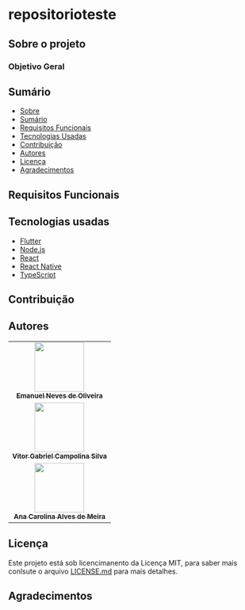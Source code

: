 # repositorioteste


## Sobre o projeto

### Objetivo Geral


## Sumário
* [Sobre](#Sobre-o-projeto)
* [Sumário](#sumário)
* [Requisitos Funcionais](#requisitos-funcionais)
* [Tecnologias Usadas](#tecnologias-usadas)
* [Contribuição](#contribuição)
* [Autores](#autores)
* [Licença](#licença)
* [Agradecimentos](#agradecimentos)

## Requisitos Funcionais

## Tecnologias usadas
- [Flutter](https://flutter.dev/)
- [Node.js](https://nodejs.org/en/)
- [React](https://pt-br.reactjs.org/)
- [React Native](https://reactnative.dev/)
- [TypeScript](https://www.typescriptlang.org/)

## Contribuição

## Autores
<!-- ALL-CONTRIBUTORS-LIST:START - Do not remove or modify this section -->
<!-- prettier-ignore-start -->
<!-- markdownlint-disable -->
<table>
   <tr>
     <tr> <td align="center"><a href="https://github.com/o-emanuelneves"><img src="https://avatars.githubusercontent.com/u/103153962?v=4" width="100px;" alt=""/><br /><sub><b>Emanuel Neves de Oliveira</b></sub></td>
     <tr> <td align="center"><a href="https://github.com/vitorcampolina"><img src="https://avatars.githubusercontent.com/u/103151856?v=4" width="100px;" alt=""/><br /><sub><b>Vitor Gabriel Campolina Silva</b></sub></td>
     <tr> <td align="center"><a href="https://avatars.githubusercontent.com/u/103151894?v=4"><img src="https://github.com/settings/profile" width="100px;" alt=""/><br /><sub><b>Ana Carolina Alves de Meira</b></sub></td>
   <tr>
<table
<!-- markdownlint-restore -->
<!-- prettier-ignore-end -->

     
## Licença
Este projeto está sob licencimanento da Licença MIT, para saber mais conlsute o arquivo <a href= "https://github.com/WillianGomesSoares/BemStar/blob/main/LICENSE.md">LICENSE.md</a> para mais detalhes.

## Agradecimentos
